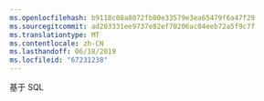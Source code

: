 ```yaml
---
ms.openlocfilehash: b9118c08a8072fb80e33579e3ea65479f6a47f29
ms.sourcegitcommit: ad203331ee9737e82ef70206ac04eeb72a5f9c7f
ms.translationtype: MT
ms.contentlocale: zh-CN
ms.lasthandoff: 06/18/2019
ms.locfileid: "67231238"
---
```

基于 SQL